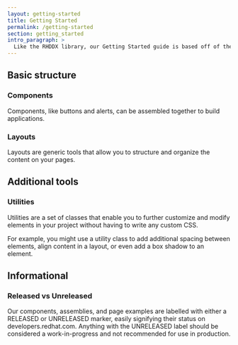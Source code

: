 ```yaml
---
layout: getting-started
title: Getting Started
permalink: /getting-started
section: getting_started
intro_paragraph: >
  Like the RHDDX library, our Getting Started guide is based off of the <a href="https://www.patternfly.org/v4/get-started/about" target="top">PatternFly</a> Getting Started guide.
---
```


## Basic structure

### Components

Components, like buttons and alerts, can be assembled together to build applications.

### Layouts

Layouts are generic tools that allow you to structure and organize the content on your pages.

## Additional tools

### Utilities

Utilities are a set of classes that enable you to further customize and modify elements in your project without having to write any custom CSS.

For example, you might use a utility class to add additional spacing between elements, align content in a layout, or even add a box shadow to an element.

## Informational

### Released vs Unreleased

Our components, assemblies, and page examples are labelled with either a <span class="badge badge-primary">RELEASED</span> or <span class="badge badge-warning">UNRELEASED</span> marker, easily signifying their status on developers.redhat.com. Anything with the <span class="badge badge-warning">UNRELEASED</span> label should be considered a work-in-progress and not recommended for use in production.
